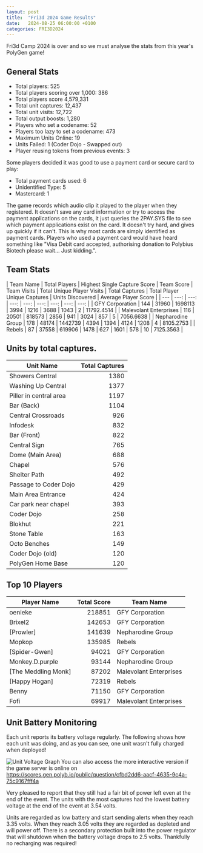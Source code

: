 ```yaml
---
layout: post
title:  "Fri3d 2024 Game Results"
date:   2024-08-25 06:00:00 +0100
categories: FRI3D2024
---
```


Fri3d Camp 2024 is over and so we must analyse the stats from this year's PolyGen game!

## General Stats

- Total players: 525
- Total players scoring over 1,000: 386
- Total players score 4,579,331
- Total unit captures: 12,437
- Total unit visits: 12,722
- Total output boosts: 1,280
- Players who set a codename: 52
- Players too lazy to set a codename: 473
- Maximum Units Online: 19
- Units Failed: 1 (Coder Dojo - Swapped out)
- Player reusing tokens from previous events: 3

Some players decided it was good to use a payment card or secure card to play:
- Total payment cards used: 6
- Unidentified Type: 5
- Mastercard: 1

The game records which audio clip it played to the player when they registered.  It doesn't save any card information or try to access the payment applications on the cards, it just queries the 2PAY.SYS file to see which payment applications exist on the card.  It doesn't try hard, and gives up quickly if it can't.  This is why most cards are simply identified as payment cards.  Players who used a payment card would have heard something like "Visa Debit card accepted, authorising donation to Polybius Biotech please wait... Just kidding.".

## Team Stats

| Team Name | Total Players | Highest Single Capture Score | Team Score | Team Visits | Total Unique Player Visits | Total Captures | Total Player Unique Captures | Units Discovered | Average Player Score | 
| --- | ---: | ---: | ---: | ---: | ---: | ---: | ---: | ---: | 
| GFY Corporation | 144 | 31960 | 1698113 | 3994 | 1216 | 3688 | 1043 | 2 | 11792.4514 | 
| Malevolant Enterprises | 116 | 20501 | 818573 | 2856 | 941 | 3024 | 857 | 5 | 7056.6638 | 
| Nepharodine Group | 178 | 48174 | 1442739 | 4394 | 1394 | 4124 | 1208 | 4 | 8105.2753 | 
| Rebels | 87 | 37558 | 619906 | 1478 | 627 | 1601 | 578 | 10 | 7125.3563 | 

## Units by total captures.

| Unit Name | Total Captures | 
| --- | ---: | 
| Showers Central | 1380 | 
| Washing Up Central | 1377 | 
| Piller in central area | 1197 | 
| Bar (Back) | 1104 | 
| Central Crossroads | 926 | 
| Infodesk | 832 | 
| Bar (Front) | 822 | 
| Central Sign | 765 | 
| Dome (Main Area) | 688 | 
| Chapel | 576 | 
| Shelter Path | 492 | 
| Passage to Coder Dojo | 429 | 
| Main Area Entrance | 424 | 
| Car park near chapel | 393 | 
| Coder Dojo | 258 | 
| Blokhut | 221 | 
| Stone Table | 163 | 
| Octo Benches | 149 | 
| Coder Dojo (old) | 120 | 
| PolyGen Home Base | 120 | 

## Top 10 Players

| Player Name | Total Score | Team Name | 
| --- | ---: | --- | 
| oenieke | 218851 | GFY Corporation | 
| Brixel2 | 142653 | GFY Corporation | 
| [Prowler] | 141639 | Nepharodine Group | 
| Mopkop | 135985 | Rebels | 
| [Spider-Gwen] | 94021 | GFY Corporation | 
| Monkey.D.purple | 93144 | Nepharodine Group | 
| [The Meddling Monk] | 87202 | Malevolant Enterprises | 
| [Happy Hogan] | 72319 | Rebels | 
| Benny | 71150 | GFY Corporation | 
| Fofi | 69917 | Malevolant Enterprises | 


## Unit Battery Monitoring

Each unit reports its battery voltage regularly.  The following shows how each unit was doing, and as you can see, one unit wasn't fully charged when deployed!

![Unit Voltage Graph](https://gen.polyb.io/assets/img/Fri3dCampVoltages.png "Unit Voltage History")
You can also access the more interactive version if the game server is online on <https://scores.gen.polyb.io/public/question/cfbd2dd6-aacf-4635-9c4a-75c9167fff4a>

Very pleased to report that they still had a fair bit of power left even at the end of the event.  The units with the most captures had the lowest battery voltage at the end of the event at 3.54 volts.

Units are regarded as low battery and start sending alerts when they reach 3.35 volts.  When they reach 3.05 volts they are regarded as depleted and will power off.  There is a secondary protection built into the power regulator that will shutdown when the battery voltage drops to 2.5 volts.  Thankfully no recharging was required!

